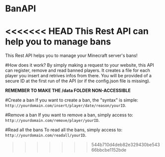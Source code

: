 # BanAPI
<<<<<<< HEAD
This Rest API can help you to manage bans	
=======
This Rest API helps you to manage your Minecraft server's bans!

#How does it work?
By simply making a request to your website, this API can register, remove and read banned players.
It creates a file for each player you insert and retrives infos from there.
You will be provided of a secure ID at the first run of the API (or if the config.json file is missing).

**REMEMBER TO MAKE THE /data FOLDER NON-ACCESSIBLE**

#Create a ban
If you want to create a ban, the "syntax" is simple: `http://yourdomain.com/insert/player/date/reason/yourID`.

#Remove a ban
If you want to remove a ban, simply access to: `http://yourdomain.com/remove/player/yourID`.

#Read all the bans
To read all the bans, simply access to: `http://yourdomain.com/readall/yourID`.
>>>>>>> 544b710d4deb82e329430be54366bbcbe1152bde
